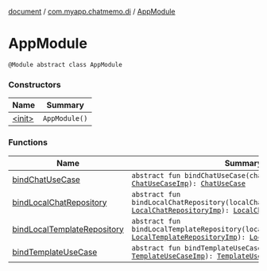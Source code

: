 [document](../../index.md) / [com.myapp.chatmemo.di](../index.md) / [AppModule](./index.md)

# AppModule

`@Module abstract class AppModule`

### Constructors

| Name | Summary |
|---|---|
| [&lt;init&gt;](-init-.md) | `AppModule()` |

### Functions

| Name | Summary |
|---|---|
| [bindChatUseCase](bind-chat-use-case.md) | `abstract fun bindChatUseCase(chatUseCaseImp: `[`ChatUseCaseImp`](../../com.myapp.chatmemo.domain.usecase/-chat-use-case-imp/index.md)`): `[`ChatUseCase`](../../com.myapp.chatmemo.domain.usecase/-chat-use-case/index.md) |
| [bindLocalChatRepository](bind-local-chat-repository.md) | `abstract fun bindLocalChatRepository(localChatRepositoryImp: `[`LocalChatRepositoryImp`](../../com.myapp.chatmemo.data.repository/-local-chat-repository-imp/index.md)`): `[`LocalChatRepository`](../../com.myapp.chatmemo.domain.repository/-local-chat-repository/index.md) |
| [bindLocalTemplateRepository](bind-local-template-repository.md) | `abstract fun bindLocalTemplateRepository(localTemplateRepositoryImp: `[`LocalTemplateRepositoryImp`](../../com.myapp.chatmemo.data.repository/-local-template-repository-imp/index.md)`): `[`LocalTemplateRepository`](../../com.myapp.chatmemo.domain.repository/-local-template-repository/index.md) |
| [bindTemplateUseCase](bind-template-use-case.md) | `abstract fun bindTemplateUseCase(templateUseCaseImp: `[`TemplateUseCaseImp`](../../com.myapp.chatmemo.domain.usecase/-template-use-case-imp/index.md)`): `[`TemplateUseCase`](../../com.myapp.chatmemo.domain.usecase/-template-use-case/index.md) |
